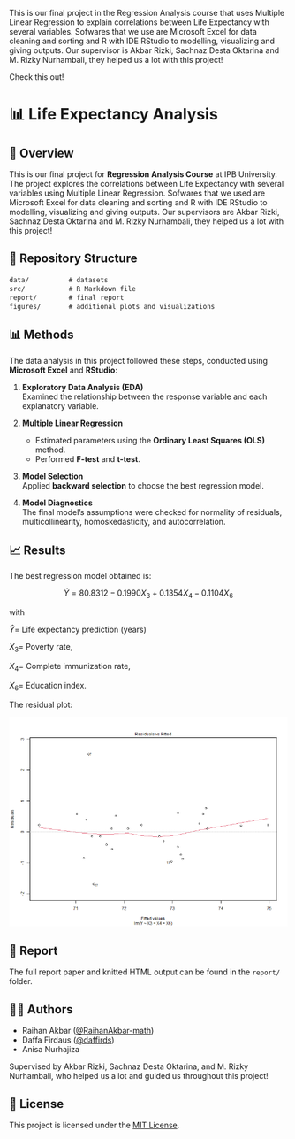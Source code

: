 This is our final project in the Regression Analysis course that uses Multiple Linear Regression to explain correlations between Life Expectancy with several variables. Sofwares that we use are Microsoft Excel for data cleaning and sorting and R with IDE RStudio to modelling, visualizing and giving outputs. Our supervisor is Akbar Rizki, Sachnaz Desta Oktarina and M. Rizky Nurhambali, they helped us a lot with this project!

Check this out!

# 📊 Life Expectancy Analysis

## 📌 Overview
This is our final project for **Regression Analysis Course** at IPB University. The project explores the correlations between Life Expectancy with several variables using Multiple Linear Regression. Sofwares that we used are Microsoft Excel for data cleaning and sorting and R with IDE RStudio to modelling, visualizing and giving outputs. Our supervisors are Akbar Rizki, Sachnaz Desta Oktarina and M. Rizky Nurhambali, they helped us a lot with this project!

## 📂 Repository Structure
```
data/          # datasets
src/           # R Markdown file
report/        # final report
figures/       # additional plots and visualizations
```

## 📊 Methods

The data analysis in this project followed these steps, conducted using **Microsoft Excel** and **RStudio**:

1. **Exploratory Data Analysis (EDA)**  
   Examined the relationship between the response variable and each explanatory variable.  

2. **Multiple Linear Regression**  
   - Estimated parameters using the **Ordinary Least Squares (OLS)** method.  
   - Performed **F-test** and **t-test**.  

3. **Model Selection**  
   Applied **backward selection** to choose the best regression model.  

4. **Model Diagnostics**  
   The final model’s assumptions were checked for normality of residuals, multicollinearity, homoskedasticity, and autocorrelation.

## 📈 Results

The best regression model obtained is:

$$
\hat{Y}=80.8312−0.1990 X_3+0.1354 X_4−0.1104 X_6
$$ 

with

$\hat{Y}=$ Life expectancy prediction (years)

$X_3=$ Poverty rate,

$X_4=$ Complete immunization rate,

$X_6=$ Education index.

The residual plot:

![Residual Plot](figures/residualvsfitted.png)

## 📄 Report

The full report paper and knitted HTML output can be found in the `report/` folder.

## 👨‍🎓 Authors

*   Raihan Akbar ([\@RaihanAkbar-math](https://github.com/RaihanAkbar-math))
*   Daffa Firdaus ([\@daffirds](https://github.com/daffirds))
*   Anisa Nurhajiza

Supervised by Akbar Rizki, Sachnaz Desta Oktarina, and M. Rizky Nurhambali, who helped us a lot and guided us throughout this project!

## 📜 License

This project is licensed under the [MIT License](LICENSE).